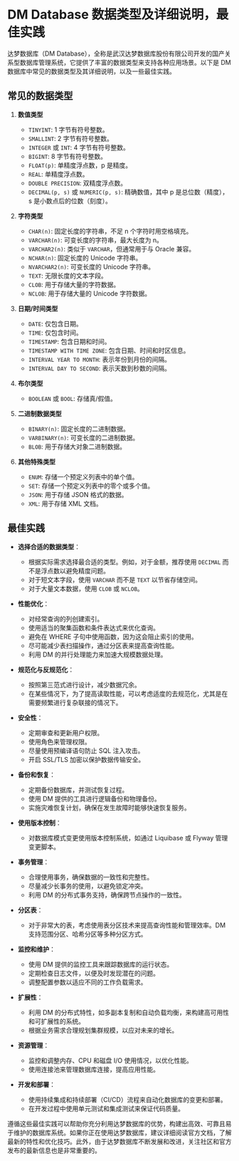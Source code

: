 # DM Database 数据类型及详细说明，最佳实践

达梦数据库（DM Database），全称是武汉达梦数据库股份有限公司开发的国产关系型数据库管理系统，它提供了丰富的数据类型来支持各种应用场景。以下是 DM 数据库中常见的数据类型及其详细说明，以及一些最佳实践。

## 常见的数据类型

1. **数值类型**
   - `TINYINT`: 1 字节有符号整数。
   - `SMALLINT`: 2 字节有符号整数。
   - `INTEGER` 或 `INT`: 4 字节有符号整数。
   - `BIGINT`: 8 字节有符号整数。
   - `FLOAT(p)`: 单精度浮点数，p 是精度。
   - `REAL`: 单精度浮点数。
   - `DOUBLE PRECISION`: 双精度浮点数。
   - `DECIMAL(p, s)` 或 `NUMERIC(p, s)`: 精确数值，其中 p 是总位数（精度），s 是小数点后的位数（刻度）。

2. **字符类型**
   - `CHAR(n)`: 固定长度的字符串，不足 n 个字符时用空格填充。
   - `VARCHAR(n)`: 可变长度的字符串，最大长度为 n。
   - `VARCHAR2(n)`: 类似于 `VARCHAR`，但通常用于与 Oracle 兼容。
   - `NCHAR(n)`: 固定长度的 Unicode 字符串。
   - `NVARCHAR2(n)`: 可变长度的 Unicode 字符串。
   - `TEXT`: 无限长度的文本字段。
   - `CLOB`: 用于存储大量的字符数据。
   - `NCLOB`: 用于存储大量的 Unicode 字符数据。

3. **日期/时间类型**
   - `DATE`: 仅包含日期。
   - `TIME`: 仅包含时间。
   - `TIMESTAMP`: 包含日期和时间。
   - `TIMESTAMP WITH TIME ZONE`: 包含日期、时间和时区信息。
   - `INTERVAL YEAR TO MONTH`: 表示年份到月份的间隔。
   - `INTERVAL DAY TO SECOND`: 表示天数到秒数的间隔。

4. **布尔类型**
   - `BOOLEAN` 或 `BOOL`: 存储真/假值。

5. **二进制数据类型**
   - `BINARY(n)`: 固定长度的二进制数据。
   - `VARBINARY(n)`: 可变长度的二进制数据。
   - `BLOB`: 用于存储大对象二进制数据。

6. **其他特殊类型**
   - `ENUM`: 存储一个预定义列表中的单个值。
   - `SET`: 存储一个预定义列表中的零个或多个值。
   - `JSON`: 用于存储 JSON 格式的数据。
   - `XML`: 用于存储 XML 文档。

## 最佳实践

- **选择合适的数据类型**：
  - 根据实际需求选择最合适的类型。例如，对于金额，推荐使用 `DECIMAL` 而不是浮点数以避免精度问题。
  - 对于短文本字段，使用 `VARCHAR` 而不是 `TEXT` 以节省存储空间。
  - 对于大量文本数据，使用 `CLOB` 或 `NCLOB`。

- **性能优化**：
  - 对经常查询的列创建索引。
  - 使用适当的聚集函数和条件表达式来优化查询。
  - 避免在 WHERE 子句中使用函数，因为这会阻止索引的使用。
  - 尽可能减少表扫描操作，通过分区表来提高查询性能。
  - 利用 DM 的并行处理能力来加速大规模数据处理。

- **规范化与反规范化**：
  - 按照第三范式进行设计，减少数据冗余。
  - 在某些情况下，为了提高读取性能，可以考虑适度的去规范化，尤其是在需要频繁进行复杂联接的情况下。

- **安全性**：
  - 定期审查和更新用户权限。
  - 使用角色来管理权限。
  - 尽量使用预编译语句防止 SQL 注入攻击。
  - 开启 SSL/TLS 加密以保护数据传输安全。

- **备份和恢复**：
  - 定期备份数据库，并测试恢复过程。
  - 使用 DM 提供的工具进行逻辑备份和物理备份。
  - 实施灾难恢复计划，确保在发生故障时能够快速恢复服务。

- **使用版本控制**：
  - 对数据库模式变更使用版本控制系统，如通过 Liquibase 或 Flyway 管理变更脚本。

- **事务管理**：
  - 合理使用事务，确保数据的一致性和完整性。
  - 尽量减少长事务的使用，以避免锁定冲突。
  - 利用 DM 的分布式事务支持，确保跨节点操作的一致性。

- **分区表**：
  - 对于非常大的表，考虑使用表分区技术来提高查询性能和管理效率。DM 支持范围分区、哈希分区等多种分区方式。

- **监控和维护**：
  - 使用 DM 提供的监控工具来跟踪数据库的运行状态。
  - 定期检查日志文件，以便及时发现潜在的问题。
  - 调整配置参数以适应不同的工作负载需求。

- **扩展性**：
  - 利用 DM 的分布式特性，如多副本复制和自动负载均衡，来构建高可用性和可扩展性的系统。
  - 根据业务需求合理规划集群规模，以应对未来的增长。

- **资源管理**：
  - 监控和调整内存、CPU 和磁盘 I/O 使用情况，以优化性能。
  - 使用连接池来管理数据库连接，提高应用性能。

- **开发和部署**：
  - 使用持续集成和持续部署（CI/CD）流程来自动化数据库的变更和部署。
  - 在开发过程中使用单元测试和集成测试来保证代码质量。

遵循这些最佳实践可以帮助你充分利用达梦数据库的优势，构建出高效、可靠且易于维护的数据库系统。如果你正在使用达梦数据库，建议详细阅读官方文档，了解最新的特性和优化技巧。此外，由于达梦数据库不断发展和改进，关注社区和官方发布的最新信息也是非常重要的。
